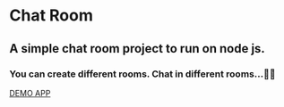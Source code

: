 # Chat Room

## A simple chat room project to run on node js.

### You can create different rooms. Chat in different rooms...:face_in_clouds:

[DEMO APP](https://anonymouspeak.herokuapp.com/)
